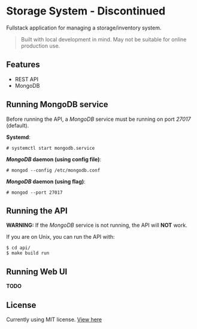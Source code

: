 # Storage System - Discontinued

Fullstack application for managing a storage/inventory system.

> Built with local development in mind. May not be suitable for online production use.

## Features

- REST API
- MongoDB

## Running MongoDB service

Before running the API, a _MongoDB_ service must be running on port _27017_ (default).

**Systemd**:

```shell
# systemctl start mongodb.service
```

**_MongoDB_ daemon (using config file)**:

```shell
# mongod --config /etc/mongodb.conf
```

**_MongoDB_ daemon (using flag)**:

```shell
# mongod --port 27017
```

## Running the API

**WARNING:** If the _MongoDB_ service is not running, the API will **NOT** work.

If you are on Unix, you can run the API with:

```shell
$ cd api/
$ make build run
```

## Running Web UI

**TODO**

## License

Currently using MIT license. [View here](LICENSE)
